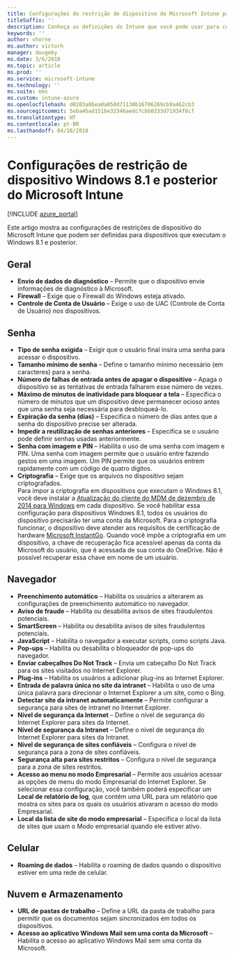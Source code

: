 ```yaml
---
title: Configurações de restrição de dispositivo do Microsoft Intune para dispositivos que executam o Windows 8.1
titleSuffix: ''
description: Conheça as definições do Intune que você pode usar para controlar configurações e as funcionalidades do dispositivo nos dispositivos que executam o Windows 8.1.
keywords: ''
author: vhorne
ms.author: victorh
manager: dougeby
ms.date: 3/6/2018
ms.topic: article
ms.prod: ''
ms.service: microsoft-intune
ms.technology: ''
ms.suite: ems
ms.custom: intune-azure
ms.openlocfilehash: d0203a8bea8a058d71130b16706269cb9a462cb3
ms.sourcegitcommit: 5eba4bad151be32346aedc7cbb0333d71934f8cf
ms.translationtype: HT
ms.contentlocale: pt-BR
ms.lasthandoff: 04/16/2018
---
```

# <a name="microsoft-intune-windows-81-and-later-device-restriction-settings"></a>Configurações de restrição de dispositivo Windows 8.1 e posterior do Microsoft Intune

[!INCLUDE [azure_portal](./includes/azure_portal.md)]

Este artigo mostra as configurações de restrições de dispositivo do Microsoft Intune que podem ser definidas para dispositivos que executam o Windows 8.1 e posterior.


## <a name="general"></a>Geral

-   **Envio de dados de diagnóstico** – Permite que o dispositivo envie informações de diagnóstico à Microsoft.
-   **Firewall** – Exige que o Firewall do Windows esteja ativado.
-   **Controle de Conta de Usuário** – Exige o uso de UAC (Controle de Conta de Usuário) nos dispositivos.

## <a name="password"></a>Senha
-   **Tipo de senha exigida** – Exigir que o usuário final insira uma senha para acessar o dispositivo.
-   **Tamanho mínimo de senha** – Define o tamanho mínimo necessário (em caracteres) para a senha.
-   **Número de falhas de entrada antes de apagar o dispositivo** – Apaga o dispositivo se as tentativas de entrada falharem esse número de vezes.
-   **Máximo de minutos de inatividade para bloquear a tela** – Especifica o número de minutos que um dispositivo deve permanecer ocioso antes que uma senha seja necessária para desbloqueá-lo.
-   **Expiração da senha (dias)** – Especifica o número de dias antes que a senha do dispositivo precise ser alterada.
-   **Impedir a reutilização de senhas anteriores** – Especifica se o usuário pode definir senhas usadas anteriormente.
-   **Senha com imagem e PIN** – Habilita o uso de uma senha com imagem e PIN. Uma senha com imagem permite que o usuário entre fazendo gestos em uma imagem. Um PIN permite que os usuários entrem rapidamente com um código de quatro dígitos.
-   **Criptografia** – Exige que os arquivos no dispositivo sejam criptografados.<br>Para impor a criptografia em dispositivos que executam o Windows 8.1, você deve instalar a [Atualização do cliente do MDM de dezembro de 2014 para Windows](https://support.microsoft.com/kb/3013816) em cada dispositivo.
Se você habilitar essa configuração para dispositivos Windows 8.1, todos os usuários do dispositivo precisarão ter uma conta da Microsoft.
Para a criptografia funcionar, o dispositivo deve atender aos requisitos de certificação de hardware [Microsoft InstantGo](https://blogs.windows.com/windowsexperience/2014/06/19/instantgo-a-better-way-to-sleep/#IBHULcTfI4PokO8X.97).
Quando você impõe a criptografia em um dispositivo, a chave de recuperação fica acessível apenas da conta da Microsoft do usuário, que é acessada de sua conta do OneDrive. Não é possível recuperar essa chave em nome de um usuário.     



## <a name="browser"></a>Navegador
-   **Preenchimento automático** – Habilita os usuários a alterarem as configurações de preenchimento automático no navegador.
-   **Aviso de fraude** – Habilita ou desabilita avisos de sites fraudulentos potenciais.
-   **SmartScreen** – Habilita ou desabilita avisos de sites fraudulentos potenciais.
-   **JavaScript** – Habilita o navegador a executar scripts, como scripts Java.
-   **Pop-ups** – Habilita ou desabilita o bloqueador de pop-ups do navegador.
-   **Enviar cabeçalhos Do Not Track** – Envia um cabeçalho Do Not Track para os sites visitados no Internet Explorer.
-   **Plug-ins** – Habilita os usuários a adicionar plug-ins ao Internet Explorer.
-   **Entrada de palavra única no site da intranet** – Habilita o uso de uma única palavra para direcionar o Internet Explorer a um site, como o Bing.
-   **Detectar site da intranet automaticamente** – Permite configurar a segurança para sites de intranet no Internet Explorer.
-   **Nível de segurança da Internet** – Define o nível de segurança do Internet Explorer para sites da Internet.
-   **Nível de segurança da Intranet** – Define o nível de segurança do Internet Explorer para sites da Intranet.
-   **Nível de segurança de sites confiáveis** – Configura o nível de segurança para a zona de sites confiáveis.
-   **Segurança alta para sites restritos** – Configura o nível de segurança para a zona de sites restritos.
-   **Acesso ao menu no modo Empresarial** – Permite aos usuários acessar as opções de menu do modo Empresarial do Internet Explorer.
Se selecionar essa configuração, você também poderá especificar um **Local de relatório de log**, que contém uma URL para um relatório que mostra os sites para os quais os usuários ativaram o acesso do modo Empresarial.
-   **Local da lista de site do modo empresarial** – Especifica o local da lista de sites que usam o Modo empresarial quando ele estiver ativo.

## <a name="cellular"></a>Celular
-   **Roaming de dados** – Habilita o roaming de dados quando o dispositivo estiver em uma rede de celular.

## <a name="cloud-and-storage"></a>Nuvem e Armazenamento
-   **URL de pastas de trabalho** – Define a URL da pasta de trabalho para permitir que os documentos sejam sincronizados em todos os dispositivos.
-   **Acesso ao aplicativo Windows Mail sem uma conta da Microsoft** – Habilita o acesso ao aplicativo Windows Mail sem uma conta da Microsoft.    
